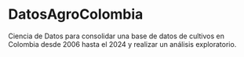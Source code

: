 # DatosAgroColombia
 Ciencia de Datos para consolidar una base de datos de cultivos en Colombia desde 2006 hasta el 2024 y realizar un análisis exploratorio.
